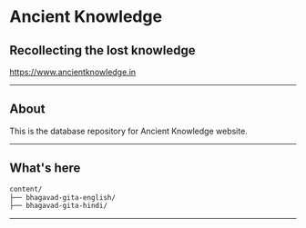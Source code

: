 # Ancient Knowledge

## Recollecting the lost knowledge

https://www.ancientknowledge.in

---

## About

This is the database repository for Ancient Knowledge website.

---

## What's here

```sh
content/
├── bhagavad-gita-english/
├── bhagavad-gita-hindi/
```

---
